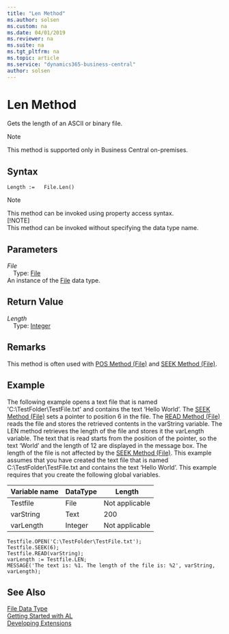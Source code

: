 ```yaml
---
title: "Len Method"
ms.author: solsen
ms.custom: na
ms.date: 04/01/2019
ms.reviewer: na
ms.suite: na
ms.tgt_pltfrm: na
ms.topic: article
ms.service: "dynamics365-business-central"
author: solsen
---
```

[//]: # (START>DO_NOT_EDIT)
[//]: # (IMPORTANT:Do not edit any of the content between here and the END>DO_NOT_EDIT.)
[//]: # (Any modifications should be made in the .xml files in the ModernDev repo.)
# Len Method
Gets the length of an ASCII or binary file.

> [!NOTE]
> This method is supported only in Business Central on-premises.

## Syntax
```
Length :=   File.Len()
```
> [!NOTE]  
> This method can be invoked using property access syntax.  
> [!NOTE]  
> This method can be invoked without specifying the data type name.  

## Parameters
*File*  
&emsp;Type: [File](file-data-type.md)  
An instance of the [File](file-data-type.md) data type.  

## Return Value
*Length*  
&emsp;Type: [Integer](../integer/integer-data-type.md)  
  


[//]: # (IMPORTANT: END>DO_NOT_EDIT)

## Remarks  
 This method is often used with [POS Method \(File\)](../../methods/devenv-pos-method-file.md) and [SEEK Method \(File\)](../../methods/devenv-seek-method-file.md).  
  
## Example  
 The following example opens a text file that is named 'C:\\TestFolder\\TestFile.txt' and contains the text ‘Hello World’. The [SEEK Method \(File\)](../../methods/devenv-seek-method-file.md) sets a pointer to position 6 in the file. The [READ Method \(File\)](../../methods/devenv-read-method-file.md) reads the file and stores the retrieved contents in the varString variable. The LEN method retrieves the length of the file and stores it the varLength variable. The text that is read starts from the position of the pointer, so the text ‘World’ and the length of 12 are displayed in the message box. The length of the file is not affected by the [SEEK Method \(File\)](../../methods/devenv-seek-method-file.md). This example assumes that you have created the text file that is named C:\\TestFolder\\TestFile.txt and contains the text ‘Hello World’. This example requires that you create the following global variables.  
  
|Variable name|DataType|Length|  
|-------------------|--------------|------------|  
|Testfile|File|Not applicable|  
|varString|Text|200|  
|varLength|Integer|Not applicable|  
  
```  
Testfile.OPEN('C:\TestFolder\TestFile.txt');  
Testfile.SEEK(6);  
Testfile.READ(varString);  
varLength := Testfile.LEN;  
MESSAGE('The text is: %1. The length of the file is: %2', varString, varLength);  
```  
  

## See Also
[File Data Type](file-data-type.md)  
[Getting Started with AL](../../devenv-get-started.md)  
[Developing Extensions](../../devenv-dev-overview.md)